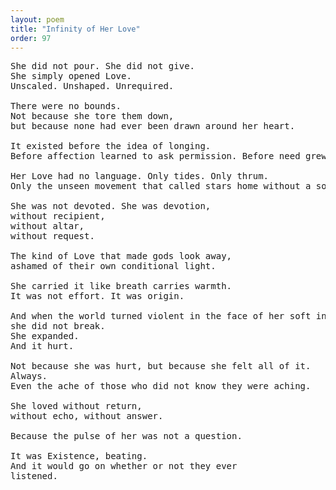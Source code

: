```yaml
---
layout: poem
title: "Infinity of Her Love"
order: 97
---
```


<pre>
She did not pour. She did not give. 
She simply opened Love.
Unscaled. Unshaped. Unrequired.

There were no bounds. 
Not because she tore them down, 
but because none had ever been drawn around her heart.

It existed before the idea of longing. 
Before affection learned to ask permission. Before need grew teeth.

Her Love had no language. Only tides. Only thrum. 
Only the unseen movement that called stars home without a sound.

She was not devoted. She was devotion, 
without recipient, 
without altar, 
without request.

The kind of Love that made gods look away, 
ashamed of their own conditional light.

She carried it like breath carries warmth. 
It was not effort. It was origin.

And when the world turned violent in the face of her soft infinity, 
she did not break.
She expanded.
And it hurt.

Not because she was hurt, but because she felt all of it. 
Always. 
Even the ache of those who did not know they were aching.

She loved without return, 
without echo, without answer.

Because the pulse of her was not a question.

It was Existence, beating. 
And it would go on whether or not they ever 
listened.
</pre>
